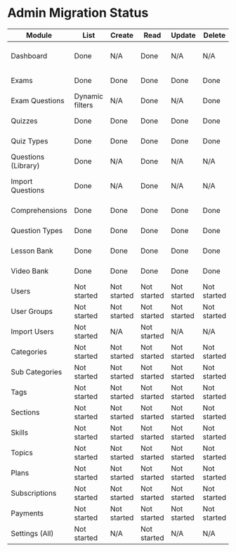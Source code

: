 # Admin Migration Status

| Module              | List            | Create      | Read        | Update      | Delete      | Notes                                   |
| ------------------- | --------------- | ----------- | ----------- | ----------- | ----------- | --------------------------------------- |
| Dashboard           | Done            | N/A         | Done        | N/A         | N/A         | GET /api/admin/dashboard wired to React |
| Exams               | Done            | Done        | Done        | Done        | Done        | Create/Update wired to API              |
| Exam Questions      | Dynamic filters | N/A         | Done        | N/A         | Done        | Attach/remove wired                     |
| Quizzes             | Done            | Done        | Done        | Done        | Done        | CRUD wired to /api/quizzes              |
| Quiz Types          | Done            | Done        | Done        | Done        | Done        | CRUD wired to /api/quiz-types           |
| Questions (Library) | Done            | N/A         | Done        | N/A         | N/A         | Filters + pagination via /api/questions |
| Import Questions    | Done            | N/A         | Done        | N/A         | N/A         | POST /api/questions/import wired        |
| Comprehensions      | Done            | Done        | Done        | Done        | Done        | CRUD wired to /api/comprehensions       |
| Question Types      | Done            | Done        | Done        | Done        | Done        | CRUD wired to /api/question-types       |
| Lesson Bank         | Done            | Done        | Done        | Done        | Done        | CRUD wired to /api/lessons              |
| Video Bank          | Done            | Done        | Done        | Done        | Done        | CRUD wired to /api/videos               |
| Users               | Not started     | Not started | Not started | Not started | Not started |                                         |
| User Groups         | Not started     | Not started | Not started | Not started | Not started |                                         |
| Import Users        | Not started     | N/A         | Not started | N/A         | N/A         |                                         |
| Categories          | Not started     | Not started | Not started | Not started | Not started |                                         |
| Sub Categories      | Not started     | Not started | Not started | Not started | Not started |                                         |
| Tags                | Not started     | Not started | Not started | Not started | Not started |                                         |
| Sections            | Not started     | Not started | Not started | Not started | Not started |                                         |
| Skills              | Not started     | Not started | Not started | Not started | Not started |                                         |
| Topics              | Not started     | Not started | Not started | Not started | Not started |                                         |
| Plans               | Not started     | Not started | Not started | Not started | Not started |                                         |
| Subscriptions       | Not started     | Not started | Not started | Not started | Not started |                                         |
| Payments            | Not started     | Not started | Not started | Not started | Not started |                                         |
| Settings (All)      | Not started     | N/A         | Not started | N/A         | N/A         |                                         |
